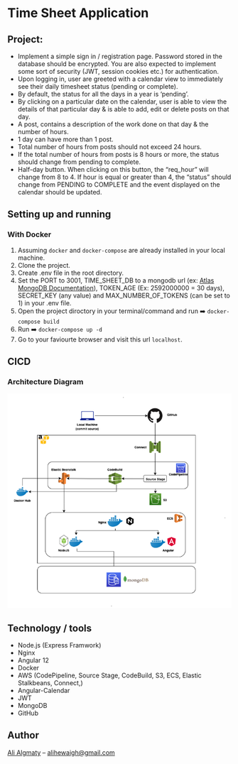 

# Time Sheet Application


## Project:
* Implement a simple sign in / registration page. Password stored in the database should be
encrypted. You are also expected to implement some sort of security (JWT, session cookies
etc.) for authentication.
* Upon logging in, user are greeted with a calendar view to immediately see their daily
timesheet status (pending or complete).
* By default, the status for all the days in a year is ‘pending’.
* By clicking on a particular date on the calendar, user is able to view the details of that
particular day & is able to add, edit or delete posts on that day.
* A post, contains a description of the work done on that day & the number of hours.
* 1 day can have more than 1 post.
* Total number of hours from posts should not exceed 24 hours.
* If the total number of hours from posts is 8 hours or more, the status should change from
pending to complete.
* Half-day button. When clicking on this button, the “req_hour” will change from 8 to 4.
If hour is equal or greater than 4, the “status” should change from PENDING to COMPLETE
and the event displayed on the calendar should be updated.


## Setting up and running
### With Docker
1. Assuming `docker` and `docker-compose` are already installed in your local machine.
2. Clone the project.
3. Create .env file in the root directory. 
5. Set the PORT to 3001, TIME_SHEET_DB to a mongodb url (ex: <a href="https://www.mongodb.com/" target="_blank">Atlas MongoDB Documentation</a>),  TOKEN_AGE (Ex: 2592000000 = 30 days), SECRET_KEY (any value) and MAX_NUMBER_OF_TOKENS (can be set to 1) in your .env file.
6. Open the project diroctory in your terminal/command and run ➡️ `docker-compose build`
7. Run ➡️ `docker-compose up -d`
8. Go to your faviourte browser and visit this url `localhost`.

## CICD
### Architecture Diagram
![Alt text](./architecture-diagram.png?raw=true "Architecture Diagram")

## Technology / tools
- Node.js (Express Framwork)
- Nginx
- Angular 12
- Docker
- AWS (CodePipeline, Source Stage, CodeBuild, S3, ECS, Elastic Stalkbeans, Connect,)
- Angular-Calendar
- JWT
- MongoDB
- GitHub


## Author
<a href="https://linkedin.com/in/alihewiagh37" target="_blank">Ali Algmaty</a> – alihewaigh@gmail.com

